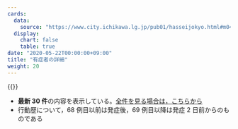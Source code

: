 ```yaml
---
cards:
  data:
    source: "https://www.city.ichikawa.lg.jp/pub01/hasseijokyo.html#m04"
  display:
    chart: false
    table: true
date: "2020-05-22T00:00:00+09:00"
title: "有症者の詳細"
weight: 20
---
```


{{<table src="details_of_patients" len="30">}}

- **最新 30 件**の内容を表示している。[全件を見る場合は，こちらから](./cards/details-of-all-patients)
- 行動歴について，68 例目以前は発症後，69 例目以降は発症 2 日前からのものである
